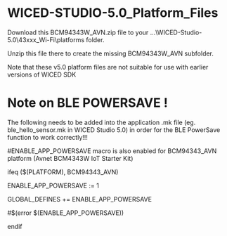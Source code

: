 # WICED-STUDIO-5.0_Platform_Files

Download this BCM94343W_AVN.zip file to your ...\WICED-Studio-5.0\43xxx_Wi-Fi\platforms folder. 

Unzip this file there to create the missing BCM94343W_AVN subfolder.

Note that these v5.0 platform files are not suitable for use with earlier versions of WICED SDK

# Note on BLE POWERSAVE !

The following needs to be added into the application .mk file (eg. ble_hello_sensor.mk in WICED Studio 5.0) in order for the BLE PowerSave function to work correctly!!!

#ENABLE_APP_POWERSAVE macro is also enabled for BCM94343_AVN platform (Avnet BCM4343W IoT Starter Kit)

ifeq ($(PLATFORM), BCM94343_AVN)

ENABLE_APP_POWERSAVE := 1

GLOBAL_DEFINES += ENABLE_APP_POWERSAVE

#$(error $(ENABLE_APP_POWERSAVE))

endif
